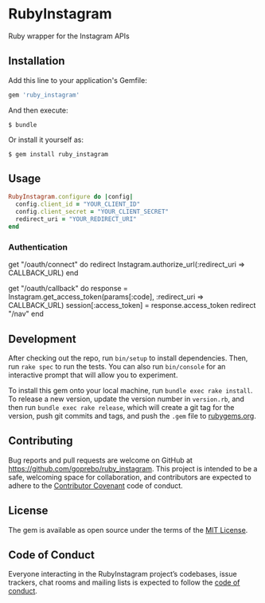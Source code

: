 # RubyInstagram

Ruby wrapper for the Instagram APIs

## Installation

Add this line to your application's Gemfile:

```ruby
gem 'ruby_instagram'
```

And then execute:

    $ bundle

Or install it yourself as:

    $ gem install ruby_instagram

## Usage

```ruby
RubyInstagram.configure do |config|
  config.client_id = "YOUR_CLIENT_ID"
  config.client_secret = "YOUR_CLIENT_SECRET"
  redirect_uri = "YOUR_REDIRECT_URI"
end
```

### Authentication

get "/oauth/connect" do
  redirect Instagram.authorize_url(:redirect_uri => CALLBACK_URL)
end

get "/oauth/callback" do
  response = Instagram.get_access_token(params[:code], :redirect_uri => CALLBACK_URL)
  session[:access_token] = response.access_token
  redirect "/nav"
end

## Development

After checking out the repo, run `bin/setup` to install dependencies. Then, run `rake spec` to run the tests. You can also run `bin/console` for an interactive prompt that will allow you to experiment.

To install this gem onto your local machine, run `bundle exec rake install`. To release a new version, update the version number in `version.rb`, and then run `bundle exec rake release`, which will create a git tag for the version, push git commits and tags, and push the `.gem` file to [rubygems.org](https://rubygems.org).

## Contributing

Bug reports and pull requests are welcome on GitHub at https://github.com/goprebo/ruby_instagram. This project is intended to be a safe, welcoming space for collaboration, and contributors are expected to adhere to the [Contributor Covenant](http://contributor-covenant.org) code of conduct.

## License

The gem is available as open source under the terms of the [MIT License](https://opensource.org/licenses/MIT).

## Code of Conduct

Everyone interacting in the RubyInstagram project’s codebases, issue trackers, chat rooms and mailing lists is expected to follow the [code of conduct](https://github.com/goprebo/ruby_instagram/blob/master/CODE_OF_CONDUCT.md).
